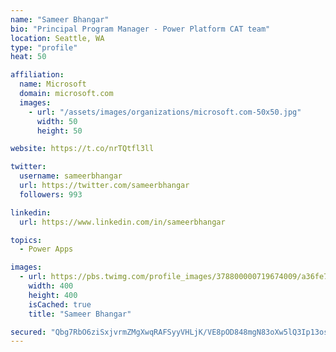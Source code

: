 ```yaml
---
name: "Sameer Bhangar"
bio: "Principal Program Manager - Power Platform CAT team"
location: Seattle, WA
type: "profile"
heat: 50

affiliation:
  name: Microsoft
  domain: microsoft.com
  images:
    - url: "/assets/images/organizations/microsoft.com-50x50.jpg"
      width: 50
      height: 50

website: https://t.co/nrTQtfl3ll

twitter:
  username: sameerbhangar
  url: https://twitter.com/sameerbhangar
  followers: 993

linkedin:
  url: https://www.linkedin.com/in/sameerbhangar

topics:
  - Power Apps

images:
  - url: https://pbs.twimg.com/profile_images/378800000719674009/a36fe7ddfab1778b76e5793772e43798_400x400.jpeg
    width: 400
    height: 400
    isCached: true
    title: "Sameer Bhangar"

secured: "Qbg7RbO6ziSxjvrmZMgXwqRAFSyyVHLjK/VE8pOD848mgN83oXw5lQ3Ip13os5bLOU0oCPjSohQvgksjEuh90R1gFOeiUYcXXNmiZkmWeOQ8BnO/6Yzt+iAkHU14F2FXqcj4tE/pC+O0hsLvxCe/ryh0fd+scmG+wJHcmRYcerGdg0U8tI/idVjlTv5DLu7GmiZOVc/FsAOYSscRQu+4oHuuzciLC8yi/SE2uYa7Y5GYHLwRlhVq6bucmEOxX0Avi7FXzEm3vAgAloQ+Q8X9Y6PfhdbAeZ7KX8JjveviFCDn4krliq1MCelcg5wj9Ie+cBNhzEaPqJkSlZsreNcseyHeEgHZza8sXUZoAnjii9N/T8zTO3lDt24DYDEFcnMf7+Eph0szigY7uLW+6AEu1Q==;wPRBPFoR7R9oUMnkrvo6ow=="
---
```


